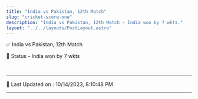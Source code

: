 ```yaml
---
title: "India vs Pakistan, 12th Match"
slug: "cricket-score-one"
description: "India vs Pakistan, 12th Match - India won by 7 wkts."
layout: "../../layouts/PostLayout.astro"
--- 
```


✅ India vs Pakistan, 12th Match

📑 Status - India won by 7 wkts

<br />

***

📝 Last Updated on : 10/14/2023, 8:10:48 PM

***

